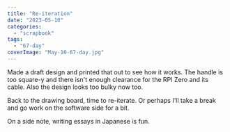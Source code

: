 ```yaml
---
title: "Re-iteration"
date: "2023-05-10"
categories: 
  - "scrapbook"
tags: 
  - "67-day"
coverImage: "May-10-67-day.jpg"
---
```

<!--more-->

Made a draft design and printed that out to see how it works. The handle is too square-y and there isn't enough clearance for the RPI Zero and its cable. Also the design looks too bulky now too.

Back to the drawing board, time to re-iterate. Or perhaps I'll take a break and go work on the software side for a bit.

On a side note, writing essays in Japanese is fun.
